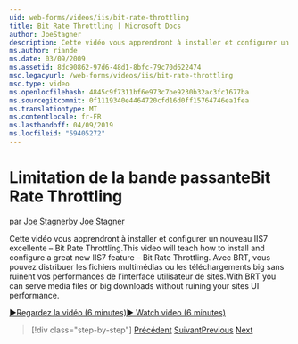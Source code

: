 ```yaml
---
uid: web-forms/videos/iis/bit-rate-throttling
title: Bit Rate Throttling | Microsoft Docs
author: JoeStagner
description: Cette vidéo vous apprendront à installer et configurer un nouveau IIS7 excellente – Bit Rate Throttling. Avec BRT, vous pouvez distribuer des fichiers multimédias ou les téléchargements big withou...
ms.author: riande
ms.date: 03/09/2009
ms.assetid: 8dc90862-97d6-48d1-8bfc-79c70d622474
msc.legacyurl: /web-forms/videos/iis/bit-rate-throttling
msc.type: video
ms.openlocfilehash: 4845c9f7311bf6e973c7be9230b32ac3fc1677ba
ms.sourcegitcommit: 0f1119340e4464720cfd16d0ff15764746ea1fea
ms.translationtype: MT
ms.contentlocale: fr-FR
ms.lasthandoff: 04/09/2019
ms.locfileid: "59405272"
---
```

# <a name="bit-rate-throttling"></a><span data-ttu-id="2197b-104">Limitation de la bande passante</span><span class="sxs-lookup"><span data-stu-id="2197b-104">Bit Rate Throttling</span></span>

<span data-ttu-id="2197b-105">par [Joe Stagner](https://github.com/JoeStagner)</span><span class="sxs-lookup"><span data-stu-id="2197b-105">by [Joe Stagner](https://github.com/JoeStagner)</span></span>

<span data-ttu-id="2197b-106">Cette vidéo vous apprendront à installer et configurer un nouveau IIS7 excellente – Bit Rate Throttling.</span><span class="sxs-lookup"><span data-stu-id="2197b-106">This video will teach how to install and configure a great new IIS7 feature – Bit Rate Throttling.</span></span> <span data-ttu-id="2197b-107">Avec BRT, vous pouvez distribuer les fichiers multimédias ou les téléchargements big sans ruinent vos performances de l’interface utilisateur de sites.</span><span class="sxs-lookup"><span data-stu-id="2197b-107">With BRT you can serve media files or big downloads without ruining your sites UI performance.</span></span>

[<span data-ttu-id="2197b-108">&#9654;Regardez la vidéo (6 minutes)</span><span class="sxs-lookup"><span data-stu-id="2197b-108">&#9654; Watch video (6 minutes)</span></span>](https://channel9.msdn.com/Blogs/ASP-NET-Site-Videos/bit-rate-throttling)

> [!div class="step-by-step"]
> <span data-ttu-id="2197b-109">[Précédent](installing-ftp7.md)
> [Suivant](iis7-playlists.md)</span><span class="sxs-lookup"><span data-stu-id="2197b-109">[Previous](installing-ftp7.md)
[Next](iis7-playlists.md)</span></span>
